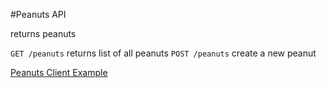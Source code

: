 #Peanuts API

returns peanuts

```GET /peanuts``` returns list of all peanuts
```POST /peanuts``` create a new peanut

[Peanuts Client Example](https://github.com/jeremiahalex/peanuts-client) 
